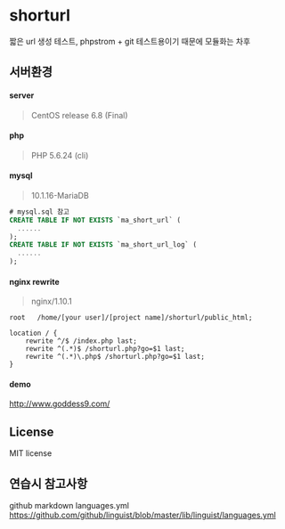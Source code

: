 # shorturl
짧은 url 생성 테스트,
phpstrom + git 테스트용이기 때문에 모듈화는 차후

## 서버환경
#### server
> CentOS release 6.8 (Final)

#### php
> PHP 5.6.24 (cli)
#### mysql
> 10.1.16-MariaDB
```sql
# mysql.sql 참고
CREATE TABLE IF NOT EXISTS `ma_short_url` (
  ......
);
CREATE TABLE IF NOT EXISTS `ma_short_url_log` (
  ......
);
```
#### nginx rewrite
> nginx/1.10.1
```nginxconf
root   /home/[your user]/[project name]/shorturl/public_html;

location / {
    rewrite ^/$ /index.php last;
    rewrite ^(.*)$ /shorturl.php?go=$1 last;
    rewrite ^(.*)\.php$ /shorturl.php?go=$1 last;
}
```

#### demo
http://www.goddess9.com/

## License
MIT license

## 연습시 참고사항
github markdown languages.yml
https://github.com/github/linguist/blob/master/lib/linguist/languages.yml